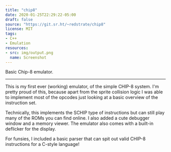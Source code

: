 ```yaml
---
title: "chip8"
date: 2020-01-25T22:29:22-05:00
draft: false
source: "https://git.sr.ht/~redstrate/chip8"
license: MIT
tags:
- C++
- Emulation
resources:
- src: img/output.png
  name: Screenshot
---
```


Basic Chip-8 emulator.

<!--more-->
---

This is my first ever (working) emulator, of the simple CHIP-8 system. I'm pretty proud of this, because apart from the sprite collision logic I was able to implement most of the opcodes just looking at a basic overview of the instruction set.

Technically, this implements the SCHIP type of instructions but can still play many of the ROMs you can find online. I also added a cute debugger window and a memory viewer. The emulator also comes with a built-in deflicker for the display.

For funsies, I included a basic parser that can spit out valid CHIP-8 instructions for a C-style language!
